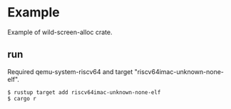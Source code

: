 # Example
Example of wild-screen-alloc crate.

## run
Required qemu-system-riscv64 and target "riscv64imac-unknown-none-elf".
```
$ rustup target add riscv64imac-unknown-none-elf
$ cargo r
```
